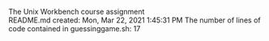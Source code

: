 The Unix Workbench course assignment  
README.md created:  Mon, Mar 22, 2021  1:45:31 PM
  The number of lines of code contained in guessinggame.sh: 17
